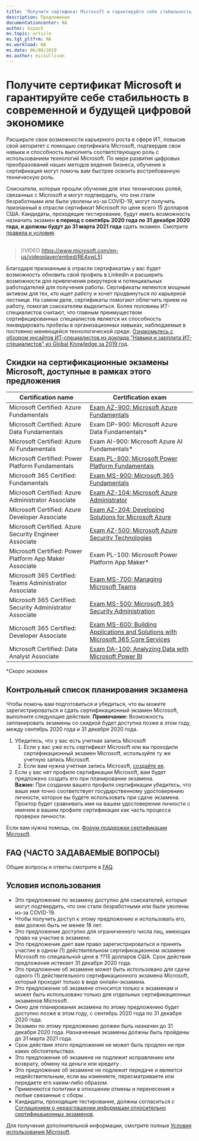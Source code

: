 ```yaml
---
title: 'Получите сертификат Microsoft и гарантируйте себе стабильность в современной и будущей цифровой экономике | Microsoft Docs'
description: Предложения 
documentationcenter: NA 
author: bipach
ms.topic: article
ms.tgt_pltfrm: NA
ms.workload: NA
ms.date: 06/08/2019
ms.author: micsullivan
---
```

# Получите сертификат Microsoft и гарантируйте себе стабильность в современной и будущей цифровой экономике

Расширьте свои возможности карьерного роста в сфере ИТ, повысив свой авторитет с помощью сертификата Microsoft, подтвердив свои навыки и способность выполнять соответствующую роль с использованием технологий Microsoft. По мере развития цифровых преобразований наших методов ведения бизнеса, обучение и сертификация могут помочь вам быстрее освоить востребованную техническую роль.

Соискатели, которые прошли обучение для этих технических ролей, связанных с Microsoft и могут подтвердить, что они стали безработными или были уволены из-за COVID-19, могут получить признанный в отрасли сертификат Microsoft по цене всего 15 долларов США. Кандидаты, проходящие тестирование, будут иметь возможность назначить экзамен **в период с сентябрь 2020 года по 31 декабря 2020 года, и должны будут до 31 марта 2021 года** сдать экзамен. Смотрите [правила и условия](#terms-conditions).
<br/>
<br/>

> [!VIDEO https://www.microsoft.com/en-us/videoplayer/embed/RE4xwL5]


Благодаря признанным в отрасли сертификатам у вас будет возможность обновить свой профиль в LinkedIn и расширить возможности для привлечения рекрутеров и потенциальных работодателей для получения работы. Сертификаты являются мощным активом для тех, кто ищет работу и хочет продвинуться по карьерной лестнице.  На самом деле, сертификаты помогают облегчить прием на работу, помогая соискателям выделиться. Более половины ИТ-специалистов считают, что главным преимуществом сертифицированных специалистов является их способность ликвидировать пробелы в организационных навыках, наблюдаемые в постоянно меняющейся технологической среде. [Ознакомьтесь с обзором инсайтов ИТ-специалистов из доклада "Навыки и зарплата ИТ-специалистов" из Global Knowledge за 2019 год](https://www.globalknowledge.com/en-us/content/salary-report/it-skills-and-salary-report).

## Скидки на сертификационные экзамены Microsoft, доступные в рамках этого предложения

|Certification name|Certification exam|
|-|-|
|Microsoft Certified: Azure Fundamentals|[Exam AZ-900: Microsoft Azure Fundamentals](/learn/certifications/exams/az-900)|
|Microsoft Certified: Azure Data Fundamentals|Exam DP-900: Microsoft Azure Data Fundamentals*|
|Microsoft Certified: Azure AI Fundamentals|Exam AI-900: Microsoft Azure AI Fundamentals*|
|Microsoft Certified: Power Platform Fundamentals|[Exam PL-900: Microsoft Power Platform Fundamentals](/learn/certifications/exams/pl-900)|
|Microsoft 365 Certified: Fundamentals|[Exam MS-900: Microsoft 365 Fundamentals](/learn/certifications/exams/ms-900)|
|Microsoft Certified: Azure Administrator Associate|[Exam AZ-104: Microsoft Azure Administrator](/learn/certifications/exams/az-104)|
|Microsoft Certified: Azure Developer Associate|[Exam AZ-204: Developing Solutions for Microsoft Azure](/learn/certifications/exams/az-204)|
|Microsoft Certified: Azure Security Engineer Associate|[Exam AZ-500: Microsoft Azure Security Technologies](/learn/certifications/exams/az-500)|
|Microsoft Certified: Power Platform App Maker Associate|Exam PL-100: Microsoft Power Platform App Maker*|
|Microsoft 365 Certified: Teams Administrator Associate|[Exam MS-700: Managing Microsoft Teams](/learn/certifications/exams/ms-700)|
|Microsoft 365 Certified: Security Administrator Associate|[Exam MS-500: Microsoft 365 Security Administration](/learn/certifications/exams/ms-500)|
|Microsoft 365 Certified: Developer Associate|[Exam MS-600: Building Applications and Solutions with Microsoft 365 Core Services](/learn/certifications/exams/ms-600)|
|Microsoft Certified: Data Analyst Associate|[Exam DA-100: Analyzing Data with Microsoft Power BI](/learn/certifications/exams/da-100)|


**Скоро экзамен*

## Контрольный список планирования экзамена

Чтобы помочь вам подготовиться и убедиться, что вы можете зарегистрироваться и сдать сертификационный экзамен Microsoft, выполните следующие действия. **Примечание:** Возможность запланировать экзамены со скидкой будет доступна позже в этом году, между сентябрь 2020 года и 31 декабря 2020 года.

1. Убедитесь, что у вас есть учетная запись Microsoft
	1. Если у вас уже есть сертификат Microsoft или вы проходили сертификационный экзамен Microsoft, используйте ту же учетную запись Microsoft.  
	2. Если вам нужна учетная запись Microsoft, [создайте ее](https://account.microsoft.com/account/manage-my-account).
2. Если у вас нет профиля сертификации Microsoft, вам будет предложено создать его при планировании экзамена. <br/> **Важно:** При создании вашего профиля сертификации убедитесь, что ваше имя точно соответствует государственному удостоверению личности, которое вы будете использовать при сдаче экзамена. Проктор будет сравнивать имя на вашем удостоверении личности с именем в вашем профиле сертификации как часть процесса проверки личности.

Если вам нужна помощь, см. [Форум поддержки сертификации Microsoft](https://aka.ms/mcpforum).

## FAQ (ЧАСТО ЗАДАВАЕМЫЕ ВОПРОСЫ)

Общие вопросы и ответы смотрите в [FAQ](https://aka.ms/JobSeekerFAQ).

## <a name="terms-conditions"></a> Условия использования

- Это предложение по экзамену доступно для соискателей, которые могут подтвердить, что они стали безработными или были уволены из-за COVID-19.
- Чтобы получить доступ к этому предложению и использовать его, вам должно быть не менее 18 лет.
- Это предложение доступно для ограниченного числа лиц, имеющих право на участие в экзамене.
- Это предложение дает вам право зарегистрироваться и принять участие в одном (1) действительном сертификационном экзамене Microsoft по специальной цене в ??15 долларов США. Срок действия предложения истекает 31 декабря 2020 года.
- Это предложение об экзамене может быть использовано для сдачи одного (1) действительного сертификационного экзамена Microsoft, который проходит только в виде онлайн-экзамена.
- Это предложение об экзамене относится только к экзаменам и может быть использовано только для отдельных сертификационных экзаменов Microsoft.
- Окно для планирования экзамена по этому предложению будет доступно позже в этом году, с сентябрь 2020 года по 31 декабря 2020 года.
- Экзамен по этому предложению должен быть назначен до 31 декабря 2020 года. Назначенные экзамены должны быть пройдены до 31 марта 2021 года.
- Срок действия этого предложения не может быть продлен ни при каких обстоятельствах.
- Это предложение об экзамене не подлежит исправлению или возврату, обмену на деньги или кредиту .
- Это предложение об экзамене не подлежит передаче и является недействительным, если вы изменяете, пересматриваете или передаете его каким-либо образом.
- Применяются политики в отношении отмены и перенесения и любые связанные с сборы .
- Кандидаты, проходящие тестирование, должны согласиться с [Соглашением о неразглашении информации относительно сертификационных экзаменов](/learn/certifications/certification-exam-policies#non-disclosure-agreement).

Для получения дополнительной информации, смотрите полные [Условия использования Microsoft](https://www.microsoft.com/en-us/legal/intellectualproperty/copyright/default.aspx).
